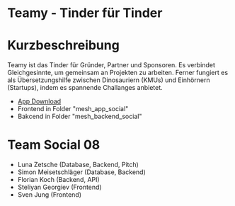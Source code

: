 # Teamy - Tinder für Tinder

# Kurzbeschreibung
Teamy ist das Tinder für Gründer, Partner und Sponsoren. Es verbindet Gleichgesinnte, um gemeinsam an Projekten zu arbeiten. Ferner fungiert es als Übersetzungshilfe zwischen Dinosauriern (KMUs) und Einhörnern (Startups), indem es spannende Challanges anbietet.

- [App Download](https://github.com/sven-jung/mesh-hackathon-s08/tree/main/mesh_app_social/apk)
- Frontend in Folder "mesh_app_social"
- Bakcend in Folder "mesh_backend_social"

# Team Social 08
- Luna Zetsche (Database, Backend, Pitch)
- Simon Meisetschläger (Database, Backend)
- Florian Koch (Backend, API)
- Steliyan Georgiev (Frontend)
- Sven Jung (Frontend)
